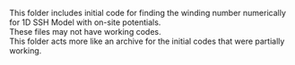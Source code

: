 This folder includes initial code for finding the winding number numerically for 1D SSH Model with on-site potentials. <br>
These files may not have working codes.<br>
This folder acts more like an archive for the initial codes that were partially working.
